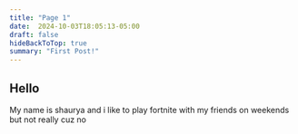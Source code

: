 ```yaml
---
title: "Page 1"
date:  2024-10-03T18:05:13-05:00
draft: false 
hideBackToTop: true 
summary: "First Post!"
---
```

## Hello
My name is shaurya and i like to play fortnite with my friends on weekends but not really cuz no 